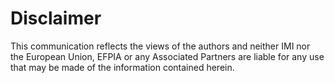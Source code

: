 # Disclaimer

This communication reflects the views of the authors and neither IMI nor the European Union, EFPIA or any Associated Partners are liable for any use that may be made of the information contained herein.
